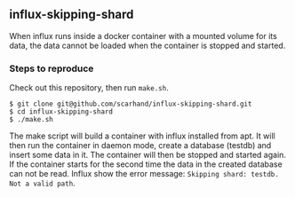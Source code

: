 ## influx-skipping-shard

When influx runs inside a docker container with a mounted volume for its data, the data cannot be loaded when the container is stopped and started.

### Steps to reproduce
Check out this repository, then run `make.sh`.
```
$ git clone git@github.com/scarhand/influx-skipping-shard.git
$ cd influx-skipping-shard
$ ./make.sh
```


The make script will build a container with influx installed from apt. It will then run the container in daemon mode, create a database (testdb) and insert some data in it.
The container will then be stopped and started again. If the container starts for the second time the data in the created database can not be read. Influx show the error message: `Skipping shard: testdb. Not a valid path`.